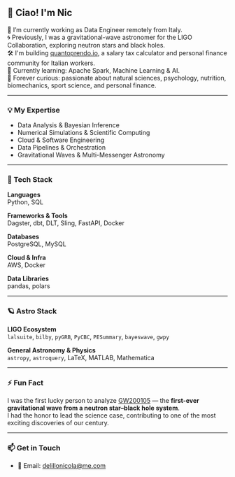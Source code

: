 ## 👋 Ciao! I'm Nic

🚀 I’m currently working as Data Engineer remotely from Italy.  
🌀 Previously, I was a gravitational-wave astronomer for the LIGO Collaboration, exploring neutron stars and black holes.  
🛠️ I'm building [quantoprendo.io](https://quantoprendo.io), a salary tax calculator and personal finance community for Italian workers.  
🌱 Currently learning: Apache Spark, Machine Learning & AI.  
🧠 Forever curious: passionate about natural sciences, psychology, nutrition, biomechanics, sport science, and personal finance.

---

### 💡 My Expertise
- Data Analysis & Bayesian Inference  
- Numerical Simulations & Scientific Computing  
- Cloud & Software Engineering  
- Data Pipelines & Orchestration  
- Gravitational Waves & Multi-Messenger Astronomy

---

### 🧰 Tech Stack

**Languages**  
Python, SQL

**Frameworks & Tools**  
Dagster, dbt, DLT, Sling, FastAPI, Docker

**Databases**  
PostgreSQL, MySQL

**Cloud & Infra**  
AWS, Docker

**Data Libraries**  
pandas, polars

---

### 🪐 Astro Stack

**LIGO Ecosystem**  
`lalsuite`, `bilby`, `pyGRB`, `PyCBC`, `PESummary`, `bayeswave`, `gwpy`

**General Astronomy & Physics**  
`astropy`, `astroquery`, LaTeX, MATLAB, Mathematica

---

### ⚡ Fun Fact

I was the first lucky person to analyze [GW200105](https://arxiv.org/abs/2106.15163) — the **first-ever gravitational wave from a neutron star–black hole system**.  
I had the honor to lead the science case, contributing to one of the most exciting discoveries of our century.

---

### 📫 Get in Touch

- 📧 Email: [delillonicola@me.com](mailto:delillonicola@me.com)
<!--
- 💼 LinkedIn: [linkedin.com/in/yourprofile](https://linkedin.com/in/yourprofile) *(add this if you have one)*  
- 🧪 Projects & Blog: *Coming soon? Add your Substack or blog if available*
-->

